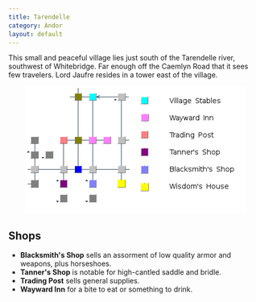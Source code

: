 ```yaml
---
title: Tarendelle
category: Andor
layout: default
---
```


This small and peaceful village lies just south of the Tarendelle river, 
southwest of Whitebridge. Far enough off the Caemlyn Road that it sees few
travelers. Lord Jaufre resides in a tower east of the village.

<div style="text-align: center">
<img src="/assets/tarendelle.png" alt="tarendelle map">
</div>

## Shops

*  __Blacksmith's Shop__ sells an assorment of low quality armor and weapons, plus horseshoes.
*  __Tanner's Shop__ is notable for high-cantled saddle and bridle.
*  __Trading Post__ sells general supplies.
*  __Wayward Inn__ for a bite to eat or something to drink.
